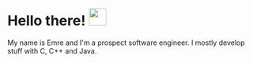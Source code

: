 # Hello there! <img src="https://raw.githubusercontent.com/MartinHeinz/MartinHeinz/master/wave.gif" width="35px">
My name is Emre and I'm a prospect software engineer. I mostly develop stuff with C, C++ and Java.

